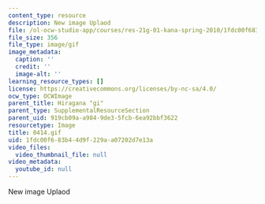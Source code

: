 ```yaml
---
content_type: resource
description: New image Uplaod
file: /ol-ocw-studio-app/courses/res-21g-01-kana-spring-2010/1fdc00f683b44d9f229aa07202d7e13a_0414.gif
file_size: 356
file_type: image/gif
image_metadata:
  caption: ''
  credit: ''
  image-alt: ''
learning_resource_types: []
license: https://creativecommons.org/licenses/by-nc-sa/4.0/
ocw_type: OCWImage
parent_title: Hiragana "gi"
parent_type: SupplementalResourceSection
parent_uid: 919cb09a-a984-9de3-5fcb-6ea92bbf3622
resourcetype: Image
title: 0414.gif
uid: 1fdc00f6-83b4-4d9f-229a-a07202d7e13a
video_files:
  video_thumbnail_file: null
video_metadata:
  youtube_id: null
---
```

New image Uplaod